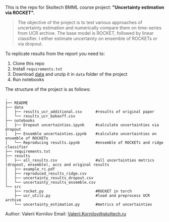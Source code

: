 This is the repo for Skoltech BMML course project:  **"Uncertainty estimation via ROCKET".**

> The objective of the project is to test various approaches of uncertainty estimation and numerically compare them on time-series from UCR archive.
> The base model is ROCKET, followed by linear classifier. I either estimate uncertainty on ensemble of ROCKETs or via dropout.

To replicate results from the report you need to:

1)  Clone this repo
2)  Install `requirements.txt`
3)  Download [data](http://www.timeseriesclassification.com/Downloads/Archives/Univariate2018_ts.zip) and unzip it in `data` folder of the project
4)  Run notebooks

The structure of the project is as follows:


    .
    ├── README
    ├── data
    │   ├── results_ucr_additional.csv      #results of original paper
    │   └── results_ucr_bakeoff.csv   
    ├── notebooks
    │   ├── Dropout uncertainties.ipynb     #calculate uncertainties via dropout
    │   ├── Ensemble uncertainties.ipynb    #calculate uncertainties on ensemble of ROCKETs
    │   └── Reproducing results.ipynb       #ensemble of ROCKETs and ridge classifier
    ├── requirements.txt
    ├── results
    │   ├── all_results.csv                 #all uncertainties metrics (dropout, ensemble), accs and original results
    │   ├── example_rc.pdf
    │   ├── reproduced_results_ridge.csv
    │   ├── uncertainty_results_dropout.csv
    │   └── uncertainty_results_ensemble.csv
    └── src
        ├── rocket.py                       #ROCKET in torch
        ├── ucr_utils.py                    #load and preprocess UCR archive
        └── uncertainty_estimation.py       #metrics of uncertainties
Author: Valerii Kornilov
Email: Valerii.Kornilov@skoltech.ru
